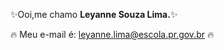 :sparkles:Ooi,me chamo **Leyanne Souza Lima.**:sparkles:

:fire: Meu e-mail é: leyanne.lima@escola.pr.gov.br :fire:
